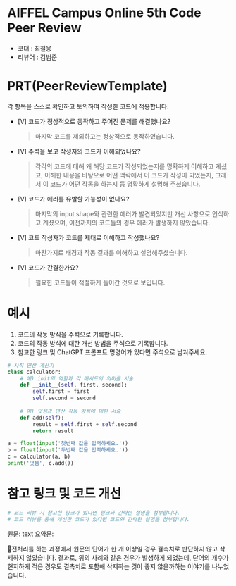 # AIFFEL Campus Online 5th Code Peer Review
- 코더 : 최철웅
- 리뷰어 : 김범준


# PRT(PeerReviewTemplate) 
각 항목을 스스로 확인하고 토의하여 작성한 코드에 적용합니다.

- [V] 코드가 정상적으로 동작하고 주어진 문제를 해결했나요?
  > 마지막 코드를 제외하고는 정상적으로 동작하였습니다.
- [V] 주석을 보고 작성자의 코드가 이해되었나요?
  > 각각의 코드에 대해 왜 해당 코드가 작성되었는지를 명확하게 이해하고 계셨고, 이해한 내용을 바탕으로 어떤 맥락에서 이 코드가 작성이 되었는지, 그래서 이 코드가 어떤 작동을 하는지 등 명확하게 설명해 주셨습니다.
- [V] 코드가 에러를 유발할 가능성이 없나요?
  > 마지막의 input shape와 관련한 에러가 발견되었지만 개선 사항으로 인식하고 계셨으며, 이전까지의 코드들의 경우 에러가 발생하지 않았습니다.
- [V] 코드 작성자가 코드를 제대로 이해하고 작성했나요?
  > 마찬가지로 배경과 작동 결과를 이해하고 설명해주셨습니다.
- [V] 코드가 간결한가요?
  > 필요한 코드들이 적절하게 들어간 것으로 보입니다.

# 예시
1. 코드의 작동 방식을 주석으로 기록합니다.
2. 코드의 작동 방식에 대한 개선 방법을 주석으로 기록합니다.
3. 참고한 링크 및 ChatGPT 프롬프트 명령어가 있다면 주석으로 남겨주세요.
```python
# 사칙 연산 계산기
class calculator:
    # 예) init의 역할과 각 매서드의 의미를 서술
    def __init__(self, first, second):
        self.first = first
        self.second = second
    
    # 예) 덧셈과 연산 작동 방식에 대한 서술
    def add(self):
        result = self.first + self.second
        return result

a = float(input('첫번째 값을 입력하세요.')) 
b = float(input('두번째 값을 입력하세요.')) 
c = calculator(a, b)
print('덧셈', c.add()) 
```

# 참고 링크 및 코드 개선
```python
# 코드 리뷰 시 참고한 링크가 있다면 링크와 간략한 설명을 첨부합니다.
# 코드 리뷰를 통해 개선한 코드가 있다면 코드와 간략한 설명을 첨부합니다.
```

원문: text
요약문: 

전처리를 하는 과정에서 원문의 단어가 한 개 이상일 경우 결측치로 판단하지 않고 삭제하지 않았습니다. 
결과로, 위의 사례와 같은 경우가 발생하게 되었는데, 단어의 개수가 현저하게 적은 경우도 결측치로 포함해 삭제하는 것이 좋지 않을까하는 이야기를 나누었습니다.
